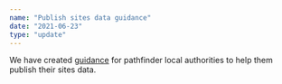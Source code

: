 ```yaml
---
name: "Publish sites data guidance"
date: "2021-06-23"
type: "update"
---
```


We have created [guidance](https://digital-land.github.io/project/sites-pathfinders/publish-sites-data/) for pathfinder local authorities to help them publish their sites data.
